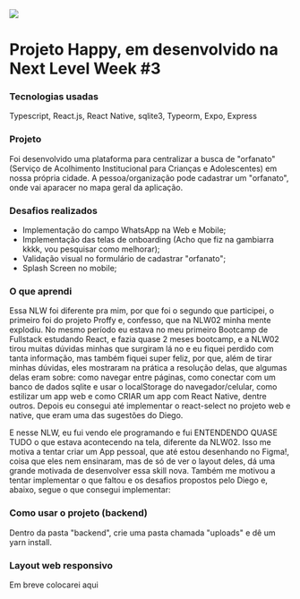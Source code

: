 <img src="readme-screens/web-screen.gif" >

# Projeto Happy, em desenvolvido na Next Level Week #3

### Tecnologias usadas
Typescript, React.js, React Native, sqlite3, Typeorm, Expo, Express

### Projeto
Foi desenvolvido uma plataforma para centralizar a busca de "orfanato" (Serviço de Acolhimento Institucional para Crianças e Adolescentes) em nossa própria cidade. A pessoa/organização pode cadastrar um "orfanato", onde vai aparacer no mapa geral da aplicação.

### Desafios realizados
* Implementação do campo WhatsApp na Web e Mobile;
* Implementação das telas de onboarding (Acho que fiz na gambiarra kkkk, vou pesquisar como melhorar);
* Validação visual no formulário de cadastrar "orfanato";
* Splash Screen no mobile;

### O que aprendi
Essa NLW foi diferente pra mim, por que foi o segundo que participei, o primeiro foi do projeto Proffy e, confesso, que na NLW02 minha mente explodiu. No mesmo período eu estava no meu primeiro Bootcamp de Fullstack estudando React, e fazia quase 2 meses bootcamp, e a NLW02 tirou muitas dúvidas minhas que surgiram lá no e eu fiquei perdido com tanta informação, mas também fiquei super feliz, por que, além de tirar minhas dúvidas, eles mostraram na prática a resolução delas, que algumas delas eram sobre: como navegar entre páginas, como conectar com um banco de dados sqlite e usar o localStorage do navegador/celular, como estilizar um app web e como CRIAR um app com React Native, dentre outros. Depois eu consegui até implementar o react-select no projeto web e native, que eram uma das sugestões do Diego.

E nesse NLW, eu fui vendo ele programando e fui ENTENDENDO QUASE TUDO o que estava acontecendo na tela, diferente da NLW02. Isso me motiva a tentar criar um App pessoal, que até estou desenhando no Figma!, coisa que eles nem ensinaram, mas de só de ver o layout deles, dá uma grande motivada de desenvolver essa skill nova. Também me motivou a tentar implementar o que faltou e os desafios propostos pelo Diego e, abaixo, segue o que consegui implementar:

### Como usar o projeto (backend)
Dentro da pasta "backend", crie uma pasta chamada "uploads" e dê um yarn install.

### Layout web responsivo
Em breve colocarei aqui
